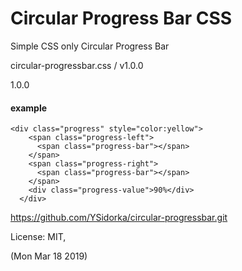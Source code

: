 # Circular Progress Bar CSS

Simple CSS only Circular Progress Bar 

circular-progressbar.css / v1.0.0

1.0.0

#### example
````
<div class="progress" style="color:yellow">
    <span class="progress-left">
      <span class="progress-bar"></span>
    </span>
    <span class="progress-right">
      <span class="progress-bar"></span>
    </span>
    <div class="progress-value">90%</div>
  </div>
````
https://github.com/YSidorka/circular-progressbar.git

License: MIT,

(Mon Mar 18 2019)